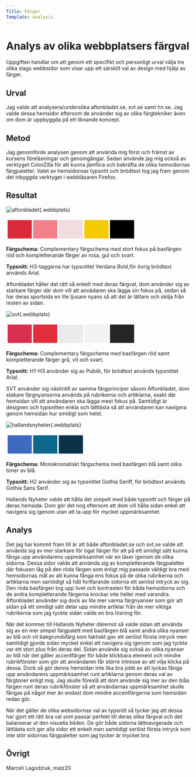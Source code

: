 ```yaml
---
Title: Färger
Template: analysis
---
```

<h1>Analys av olika webbplatsers färgval</h1>


<p>Uppgiften handlar om att genom ett specifikt och personligt urval välja tre olika slags webbsidor som visar upp ett särskilt val av design med hjälp av färger.</p>

<h2>Urval</h2>
<p>Jag valde att analysera/undersöka aftonbladet.se, svt.se samt hn.se. Jag valde dessa hemsidor eftersom de använder sig av olika färgtekniker även om dom är uppbyggda på ett liknande koncept.</p>


<h2>Metod</h2>
<p>Jag genomförde analysen genom att använda mig först och främst av kursens föreläsningar och genomgångar. Sedan använde jag mig också av verktyget ColorZilla för att kunna jämföra och bekräfta de olika hemsidornas färgpaletter. Valet av hemsidornas typsnitt och brödtext tog jag fram genom det inbyggda verktyget i webbläsaren Firefox.</p>
<h2>Resultat</h2>

![aftonbladet](%assets_url%/img/aftonbladet.png){.webbplats}
<div class="table-responsive">
<table style="border-spacing: 4px; border-collapse: separate">
<tr>
<td style="height: 50px; width: 50px; background-color: #D92B3A">
<td style="height: 50px; width: 50px; background-color: #F2808A">
<td style="height: 50px; width: 50px; background-color: #F2DCE0">
<td style="height: 50px; width: 50px; background-color: #F2CB05">
<td style="height: 50px; width: 50px; background-color: #000000">
</tr>
</table>
</div>

<b>Färgschema:</b> Complementary färgschema med stort fokus på basfärgen röd och kompletterande färger av rosa, gul och svart.

<b>Typsnitt:</b> H3-taggarna har typsnittet Verdana Bold,för övrig brödtext används Arial.

<p>Aftonbladet håller det rätt så enkelt med deras färgval, dom använder sig av starkare färger där dom vill att anvädaren ska lägga sin fokus på, sedan så har deras sportsida en lite ljusare nyans så att det är lättare och skilja från resten av sidan.</p>

![svt](%assets_url%/img/svt.png){.webbplats}
<div class="table-responsive">
<table style="border-spacing: 4px; border-collapse: separate">
<tr>
<td style="height: 50px; width: 50px; background-color: #D9304F">
<td style="height: 50px; width: 50px; background-color: #E02E3D">
<td style="height: 50px; width: 50px; background-color: #EBEBEB">
<td style="height: 50px; width: 50px; background-color: #F2F2F2">
<td style="height: 50px; width: 50px; background-color: #262626">
</tr>
</table>
</div>

<b>Färgschema:</b> Complementary färgschema med basfärgen röd samt kompletterande färger grå, vit och svart.

<b>Typsnitt:</b> H1-H3 använder sig av Publik, för brödtext används typsnittet Arial.

<p>SVT använder sig nästintill av samma färgprinciper såsom Aftonbladet, dom stakare färgnyanserna används på rubrikerna och artiklarna, exakt där hemsidan vill att användaren ska lägga mest fokus på. Samtidigt är designen och typsnitten enkla och lättlästa så att användaren kan navigera genom hemsidan hur smidigt som helst.</p>

![hallandsnyheter](%assets_url%/img/hallandsnyheter.png){.webbplats}
<div class="table-responsive">
<table style="border-spacing: 4px; border-collapse: separate">
<tr>
<td style="height: 50px; width: 50px; background-color: #3F6ABF">
<td style="height: 50px; width: 50px; background-color: #0D688C">
<td style="height: 50px; width: 50px; background-color: #0a324b">
</tr>
</table>
</div>

<b>Färgschema:</b> Monokromatiskt färgschema med basfärgen blå samt olika toner av blå.

<b>Typsnitt:</b> H2 använder sig av typsnittet Gothia Seriff, för brödtext används Gothia Sans Serif.

<p>Hallands Nyheter valde att hålla det simpelt med både typsnitt och färger på deras hemsida. Dom gör det nog eftersom att dom vill hålla sidan enkel att navigera sig igenom utan att ta upp för mycket uppmärksamhet.</p>

<h2>Analys</h2>

<p>Det jag har kommit fram till är att både aftonbladet.se och svt.se valde att använda sig av mer starkare för ögat färger för att på ett smidigt sätt kunna fånga upp användarens uppmärksamhet när en läser igenom de olika sidorna. Dessa sidor valde att använda sig av kompletterande färgpaletter där fokusen låg på den röda färgen som enligt mig passade väldigt bra med hemsidornas mål av att kunna fånga ens fokus på de olika rubrikerna och artiklarna men samtidigt så håll fortfarande sidorna ett seriöst intryck av sig. Den röda basfärgen tog upp livet och kontrasten för båda hemsidorna och de andra kompletterande färgerna krockar inte heller med varandra. Aftonbladet använder sig dock av lite mer varma färgnyanser som gör att sidan på ett smidigt sätt delar upp mindre artiklar från de mer viktiga rubrikerna som jag tyckte sidan valde en bra lösning för.</p>

<p>När det kommer till Hallands Nyheter däremot så valde sidan att använda sig av en mer simpel färgpalett med basfärgen blå samt andra olika nyanser av blå och vit bakgrundsfärg som faktiskt gav ett seriöst första intryck men samtidigt gjorde sidan mycket enkel att navigera sig igenom som jag tyckte var ett stort plus från deras del. Sidan använde sig också av olika nyanser av blå när det gäller accentfärger för både klickbara element och mindre rubrikfönster som gör att användaren får större intresse av att vilja klicka på dessa. Dock så gör denna hemsidan inte lika bra jobb av att lyckas fånga upp användarens uppmärksamhet runt artiklarna genom deras val av färgtoner enligt mig. Jag skulle föreslå att dom använde sig mer av den blåa färgen runt deras rubrikfönster så att användarnas uppmärksamhet skulle fångas på något mer än endast dom mindre accentfärgerna som hemsidan redan gör. </p>

<p>När det gäller de olika websidornas val av typsnitt så tycker jag att dessa har gjort ett rätt bra val som passar perfekt till deras olika färgval och det balanserar ut den visuella bilden. De gör både sidorna lättnavigerade och lättlästa och ger alla sidor ett enkelt men samtidigt seriöst första intryck som inte stör sidornas färgpaletter som jag tycker är mycket bra. </p>

<h2>Övrigt</h2>


<p>Marceli Lagodziuk, malz20</p>
